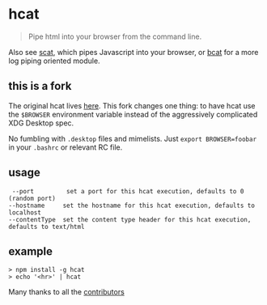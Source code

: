 # hcat
> Pipe html into your browser from the command line.

Also see [scat](https://github.com/hughsk/scat), which pipes Javascript into
your browser, or [bcat](https://github.com/kessler/node-bcat) for a more log
piping oriented module.

## this is a fork

The original hcat lives [here](https://github.com/kessler/node-hcat). This fork
changes one thing: to have hcat use the `$BROWSER` environment variable instead
of the aggressively complicated XDG Desktop spec.

No fumbling with `.desktop` files and mimelists. Just `export BROWSER=foobar` in
your `.bashrc` or relevant RC file.

## usage
```
 --port         set a port for this hcat execution, defaults to 0 (random port)
--hostname     set the hostname for this hcat execution, defaults to localhost
--contentType  set the content type header for this hcat execution, defaults to text/html
```

## example
```
> npm install -g hcat
> echo '<hr>' | hcat
```

Many thanks to all the [contributors](contributors.md)
